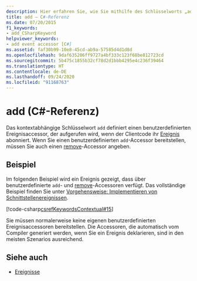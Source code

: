```yaml
---
description: Hier erfahren Sie, wie Sie mithilfe des Schlüsselworts „add“ in C# benutzerdefinierte Ereignisaccessoren erstellen.
title: add – C#-Referenz
ms.date: 07/20/2015
f1_keywords:
- add_CSharpKeyword
helpviewer_keywords:
- add event accessor [C#]
ms.assetid: faf30b99-10e8-45cd-ab9a-57585d4d1d8d
ms.openlocfilehash: 9daf635206ff9727a4bf333c123f68be812723cd
ms.sourcegitcommit: 5b475c1855b32cf78d2d1bbb4295e4c236f39464
ms.translationtype: HT
ms.contentlocale: de-DE
ms.lasthandoff: 09/24/2020
ms.locfileid: "91168763"
---
```

# <a name="add-c-reference"></a>add (C#-Referenz)

Das kontextabhängige Schlüsselwort `add` definiert einen benutzerdefinierten Ereignisaccessor, der aufgerufen wird, wenn der Clientcode ihr [Ereignis](./event.md) abonniert. Wenn Sie einen benutzerdefinierten `add`-Accessor bereitstellen, müssen Sie auch einen [remove](./remove.md)-Accessor angeben.  
  
## <a name="example"></a>Beispiel  

Im folgenden Beispiel wird ein Ereignis gezeigt, dass über benutzerdefinierte `add`- und [remove](./remove.md)-Accessoren verfügt. Das vollständige Beispiel finden Sie unter [Vorgehensweise: Implementieren von Schnittstellenereignissen](../../programming-guide/events/how-to-implement-interface-events.md).
  
[!code-csharp[csrefKeywordsContextual#15](~/samples/snippets/csharp/VS_Snippets_VBCSharp/csrefKeywordsContextual/CS/csrefKeywordsContextual.cs#15)]
  
 Sie müssen normalerweise keine eigenen benutzerdefinierten Ereignisaccessoren bereitstellen. Die Accessoren, die automatisch vom Compiler generiert werden, wenn Sie ein Ereignis deklarieren, sind in den meisten Szenarios ausreichend.  
  
## <a name="see-also"></a>Siehe auch

- [Ereignisse](../../programming-guide/events/index.md)
